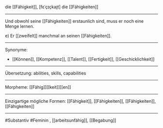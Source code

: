 die [[Fähigkeit]], [fɛˈçɪçkaɪ̯t]
die [[Fähigkeiten]]

---
Und obwohl seine [[Fähigkeiten]] erstaunlich sind, muss er noch eine Menge lernen. 

e) Er [[zweifelt]] manchmal an seinen [[Fähigkeiten]].  

---
Synonyme:
- [[Können]], [[Kompetenz]], [[Talent]], [[Fertigkeit]], [[Geschicklichkeit]]

---
Übersetzung: abilities, skills, capabilities 

---
Morpheme:
[[Fähig]][[keit]][[en]]

---
Einzigartige mögliche Formen: [[Fähigkeit]], [[Fähigkeiten]], [[Fähigkeiten]], [[Fähigkeiten]]

---
#Substantiv #Feminin , [[arbeitsunfähig]], [[Begabung]]